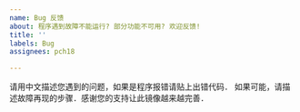 ```yaml
---
name: Bug 反馈
about: 程序遇到故障不能运行? 部分功能不可用? 欢迎反馈! 
title: ''
labels: Bug
assignees: pch18

---
```


请用中文描述您遇到的问题，如果是程序报错请贴上出错代码．
如果可能，请描述故障再现的步骤．感谢您的支持让此镜像越来越完善．
